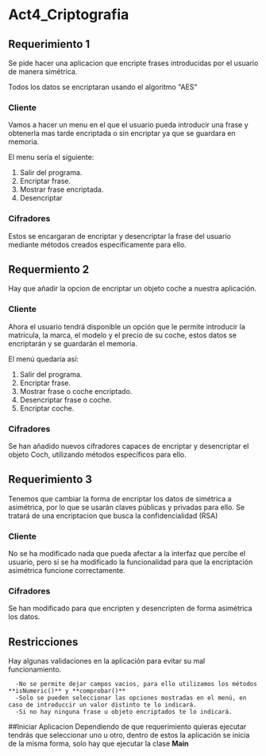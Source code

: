 # Act4_Criptografia

## Requerimiento 1

Se pide hacer una aplicacion que encripte frases introducidas por el usuario de manera simétrica.

Todos los datos se encriptaran usando el algoritmo "AES"

### Cliente

Vamos a hacer un menu en el que el usuario pueda introducir una frase y obtenerla mas tarde encriptada o sin encriptar ya que se guardara en memoria.

El menu sería el siguiente:

1. Salir del programa.
2. Encriptar frase.
3. Mostrar frase encriptada.
4. Desencriptar

### Cifradores

Estos se encargaran de encriptar y desencriptar la frase del usuario mediante métodos creados especificamente para ello.

## Requermiento 2

Hay que añadir la opcion de encriptar un objeto coche a nuestra aplicación.

### Cliente

Ahora el usuario tendrá disponible un opción que le permite introducir la matrícula, la marca, el modelo y el precio de su coche, estos datos se encriptarán y
se guardarán el memoria.

El menú quedaría así:

1. Salir del programa.
2. Encriptar frase.
3. Mostrar frase o coche encriptado.
4. Desencriptar frase o coche.
5. Encriptar coche.

### Cifradores

Se han añadido nuevos cifradores capaces de encriptar y desencriptar el objeto Coch, utilizando métodos específicos para ello.

## Requerimiento 3

Tenemos que cambiar la forma de encriptar los datos de simétrica a asimétrica, por lo que se usarán claves públicas y privadas para ello.
Se tratará de una encriptacion que busca la confidencialidad (RSA)

### Cliente

No se ha modificado nada que pueda afectar a la interfaz que percibe el usuario, pero si se ha modificado la funcionalidad para que la encriptación asimétrica funcione correctamente.

### Cifradores

Se han modificado para que encripten y desencripten de forma asimétrica los datos.

## Restricciones
Hay algunas validaciones en la aplicación para evitar su mal funcionamiento.

      -No se permite dejar campos vacios, para ello utilizamos los métodos **isNumeric()** y **comprobar()**
      -Solo se pueden seleccionar las opciones mostradas en el menú, en caso de introduccir un valor distinto te lo indicará.
      -Si no hay ninguna frase u objeto encriptados te lo indicará.
      
##Iniciar Aplicacion
Dependiendo de que requerimiento quieras ejecutar tendrás que seleccionar uno u otro, dentro de estos la aplicación se inicia de la misma forma, solo hay que ejecutar la clase **Main**
